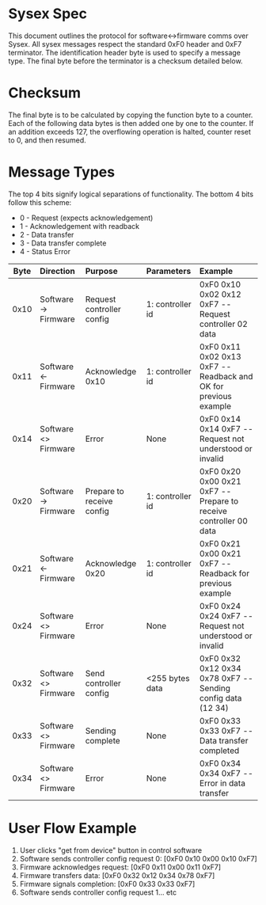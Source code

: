 # Sysex Spec
This document outlines the protocol for software<->firmware comms over Sysex.
All sysex messages respect the standard 0xF0 header and 0xF7 terminator.
The identification header byte is used to specify a message type.
The final byte before the terminator is a checksum detailed below.

# Checksum
The final byte is to be calculated by copying the function byte to a counter.
Each of the following data bytes is then added one by one to the counter.
If an addition exceeds 127, the overflowing operation is halted, counter reset to 0, and then resumed.

# Message Types
The top 4 bits signify logical separations of functionality.
The bottom 4 bits follow this scheme:
- 0 - Request (expects acknowledgement)
- 1 - Acknowledgement with readback
- 2 - Data transfer
- 3 - Data transfer complete
- 4 - Status Error


| Byte  | Direction             | Purpose                   | Parameters        | Example                                                           |
| :---: | :----                 | :----                     | :----             | :-----                                                            |
| 0x10  | Software -> Firmware  | Request controller config | 1: controller id  | 0xF0 0x10 0x02 0x12 0xF7 -- Request controller 02 data            |
| 0x11  | Software <- Firmware  | Acknowledge 0x10          | 1: controller id  | 0xF0 0x11 0x02 0x13 0xF7 -- Readback and OK for previous example  |
| 0x14  | Software <> Firmware  | Error                     | None              | 0xF0 0x14 0x14 0xF7      -- Request not understood or invalid     |
| 0x20  | Software -> Firmware  | Prepare to receive config | 1: controller id  | 0xF0 0x20 0x00 0x21 0xF7 -- Prepare to receive controller 00 data |
| 0x21  | Software <- Firmware  | Acknowledge 0x20          | 1: controller id  | 0xF0 0x21 0x00 0x21 0xF7 -- Readback for previous example         |
| 0x24  | Software <> Firmware  | Error                     | None              | 0xF0 0x24 0x24 0xF7      -- Request not understood or invalid     |
| 0x32  | Software <> Firmware  | Send controller config    | <255 bytes data   | 0xF0 0x32 0x12 0x34 0x78 0xF7 -- Sending config data (12 34)      |
| 0x33  | Software <> Firmware  | Sending complete          | None              | 0xF0 0x33 0x33 0xF7      -- Data transfer completed               |
| 0x34  | Software <> Firmware  | Error                     | None              | 0xF0 0x34 0x34 0xF7      -- Error in data transfer                |

# User Flow Example

1. User clicks "get from device" button in control software
2. Software sends controller config request 0:  [0xF0 0x10 0x00 0x10 0xF7]
3. Firmware acknowledges request: [0xF0 0x11 0x00 0x11 0xF7]
4. Firmware transfers data: [0xF0 0x32 0x12 0x34 0x78 0xF7]
5. Firmware signals completion: [0xF0 0x33 0x33 0xF7]
6. Software sends controller config request 1... etc